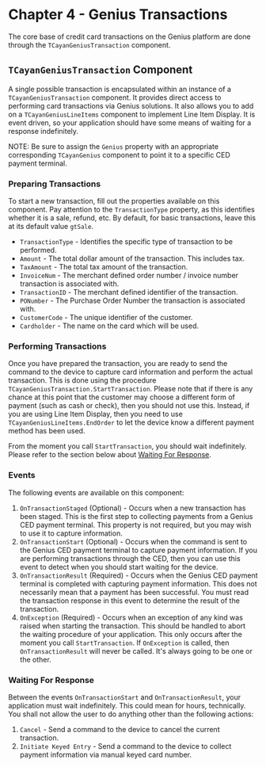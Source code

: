 # Chapter 4 - Genius Transactions

The core base of credit card transactions on the Genius platform are done through the `TCayanGeniusTransaction` component.

## `TCayanGeniusTransaction` Component

A single possible transaction is encapsulated within an instance of a `TCayanGeniusTransaction` component. It provides direct access to performing card transactions via Genius solutions. It also allows you to add on a `TCayanGeniusLineItems` component to implement Line Item Display. It is event driven, so your application should have some means of waiting for a response indefinitely. 

NOTE: Be sure to assign the `Genius` property with an appropriate corresponding `TCayanGenius` component to point it to a specific CED payment terminal. 

### Preparing Transactions

To start a new transaction, fill out the properties available on this component. Pay attention to the `TransactionType` property, as this identifies whether it is a sale, refund, etc. By default, for basic transactions, leave this at its default value `gtSale`. 

- `TransactionType` - Identifies the specific type of transaction to be performed.
- `Amount` - The total dollar amount of the transaction. This includes tax.
- `TaxAmount` - The total tax amount of the transaction. 
- `InvoiceNum` - The merchant defined order number / invoice number transaction is associated with.
- `TransactionID` - The merchant defined identifier of the transaction.
- `PONumber` - The Purchase Order Number the transaction is associated with.
- `CustomerCode` - The unique identifier of the customer.
- `Cardholder` - The name on the card which will be used.

### Performing Transactions

Once you have prepared the transaction, you are ready to send the command to the device to capture card information and perform the actual transaction. This is done using the procedure `TCayanGeniusTransaction.StartTransaction`. Please note that if there is any chance at this point that the customer may choose a different form of payment (such as cash or check), then you should not use this. Instead, if you are using Line Item Display, then you need to use `TCayanGeniusLineItems.EndOrder` to let the device know a different payment method has been used. 

From the moment you call `StartTransaction`, you should wait indefinitely. Please refer to the section below about [Waiting For Response](./Chapter%204%20-%20Genius%20Transactions.md#waiting-for-response). 

### Events

The following events are available on this component:

1. `OnTransactionStaged` (Optional) - Occurs when a new transaction has been staged. This is the first step to collecting payments from a Genius CED payment terminal. This property is not required, but you may wish to use it to capture information.
2. `OnTransactionStart` (Optional) - Occurs when the command is sent to the Genius CED payment terminal to capture payment information. If you are performing transactions through the CED, then you can use this event to detect when you should start waiting for the device. 
3. `OnTransactionResult` (Required) - Occurs when the Genius CED payment terminal is completed with capturing payment information. This does not necessarily mean that a payment has been successful. You must read the transaction response in this event to determine the result of the transaction.
4. `OnException` (Required) - Occurs when an exception of any kind was raised when starting the transaction. This should be handled to abort the waiting procedure of your application. This only occurs after the moment you call `StartTransaction`. If `OnException` is called, then `OnTransactionResult` will never be called. It's always going to be one or the other. 

### Waiting For Response

Between the events `OnTransactionStart` and `OnTransactionResult`, your application must wait indefinitely. This could mean for hours, technically. You shall not allow the user to do anything other than the following actions:

1. `Cancel` - Send a command to the device to cancel the current transaction.
2. `Initiate Keyed Entry` - Send a command to the device to collect payment information via manual keyed card number.

